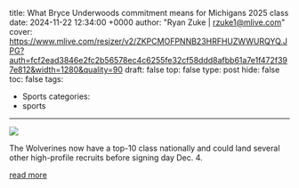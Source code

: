 title: What Bryce Underwoods commitment means for Michigans 2025 class
date: 2024-11-22 12:34:00 +0000
author: "Ryan Zuke | rzuke1@mlive.com"
cover: https://www.mlive.com/resizer/v2/ZKPCMOFPNNB23HRFHUZWWURQYQ.JPG?auth=fcf2ead3846e2fc2b56578ec4c6255fe32cf58ddd8afbb61a7e1f472f397e812&width=1280&quality=90
draft: false
top: false
type: post
hide: false
toc: false
tags:
  - Sports
categories:
  - sports
---

![](https://www.mlive.com/resizer/v2/ZKPCMOFPNNB23HRFHUZWWURQYQ.JPG?auth=fcf2ead3846e2fc2b56578ec4c6255fe32cf58ddd8afbb61a7e1f472f397e812&width=1280&quality=90)

The Wolverines now have a top-10 class nationally and could land several other high-profile recruits before signing day Dec. 4.

[read more](https://www.mlive.com/wolverines/2024/11/what-bryce-underwoods-commitment-means-for-michigans-2025-class.html)
